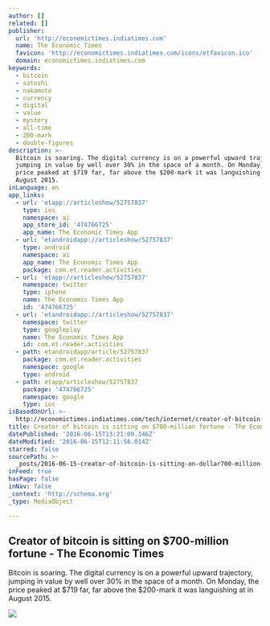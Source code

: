 ```yaml
---
author: []
related: []
publisher:
  url: 'http://economictimes.indiatimes.com'
  name: The Economic Times
  favicon: 'http://economictimes.indiatimes.com/icons/etfavicon.ico'
  domain: economictimes.indiatimes.com
keywords:
  - bitcoin
  - satoshi
  - nakamoto
  - currency
  - digital
  - value
  - mystery
  - all-time
  - 200-mark
  - double-figures
description: >-
  Bitcoin is soaring. The digital currency is on a powerful upward trajectory,
  jumping in value by well over 30% in the space of a month. On Monday, the
  price peaked at $719 far, far above the $200-mark it was languishing at in
  August 2015.
inLanguage: en
app_links:
  - url: 'etapp://articleshow/52757837'
    type: ios
    namespace: ai
    app_store_id: '474766725'
    app_name: The Economic Times App
  - url: 'etandroidapp://articleshow/52757837'
    type: android
    namespace: ai
    app_name: The Economic Times App
    package: com.et.reader.activities
  - url: 'etapp://articleshow/52757837'
    namespace: twitter
    type: iphone
    name: The Economic Times App
    id: '474766725'
  - url: 'etandroidapp://articleshow/52757837'
    namespace: twitter
    type: googleplay
    name: The Economic Times App
    id: com.et.reader.activities
  - path: etandroidapp/article/52757837
    package: com.et.reader.activities
    namespace: google
    type: android
  - path: etapp/articleshow/52757837
    package: '474766725'
    namespace: google
    type: ios
isBasedOnUrl: >-
  http://economictimes.indiatimes.com/tech/internet/creator-of-bitcoin-is-sitting-on-700-million-fortune/articleshow/52757837.cms
title: Creator of bitcoin is sitting on $700-million fortune - The Economic Times
datePublished: '2016-06-15T13:21:09.346Z'
dateModified: '2016-06-15T12:11:56.014Z'
starred: false
sourcePath: >-
  _posts/2016-06-15-creator-of-bitcoin-is-sitting-on-dollar700-million-fortune-the.md
inFeed: true
hasPage: false
inNav: false
_context: 'http://schema.org'
_type: MediaObject

---
```

<article style=""><h1>Creator of bitcoin is sitting on $700-million fortune - The Economic Times</h1><p>Bitcoin is soaring. The digital currency is on a powerful upward trajectory, jumping in value by well over 30% in the space of a month. On Monday, the price peaked at $719 far, far above the $200-mark it was languishing at in August 2015.</p><img src="http://economictimes.indiatimes.com/thumb/msid-52757852,width-600,resizemode-4,imglength-486611/tech/internet/creator-of-bitcoin-is-sitting-on-700-million-fortune.jpg" /></article>